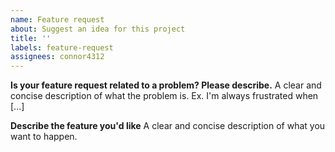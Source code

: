 ```yaml
---
name: Feature request
about: Suggest an idea for this project
title: ''
labels: feature-request
assignees: connor4312
---
```


**Is your feature request related to a problem? Please describe.**
A clear and concise description of what the problem is. Ex. I'm always frustrated when [...]

**Describe the feature you'd like**
A clear and concise description of what you want to happen.
